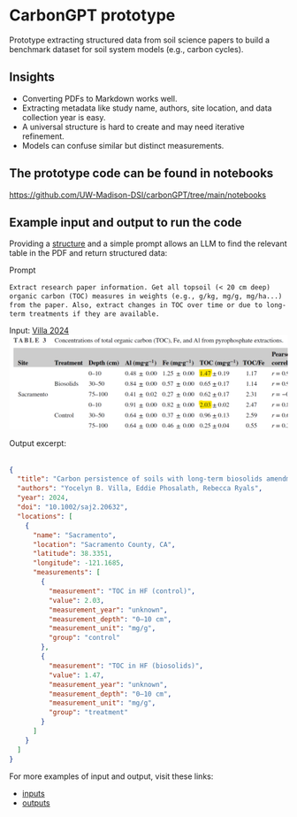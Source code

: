 # CarbonGPT prototype

Prototype extracting structured data from soil science papers to build a benchmark dataset for soil system models (e.g., carbon cycles).

## Insights

- Converting PDFs to Markdown works well.
- Extracting metadata like study name, authors, site location, and data collection year is easy.
- A universal structure is hard to create and may need iterative refinement.
- Models can confuse similar but distinct measurements.

## The prototype code can be found in notebooks
https://github.com/UW-Madison-DSI/carbonGPT/tree/main/notebooks

## Example input and output to run the code

Providing a [structure](proto_carbongpt/data_model.py) and a simple prompt allows an LLM to find the relevant table in the PDF and return structured data:

Prompt
```
Extract research paper information. Get all topsoil (< 20 cm deep) organic carbon (TOC) measures in weights (e.g., g/kg, mg/g, mg/ha...) from the paper. Also, extract changes in TOC over time or due to long-term treatments if they are available.
```

Input: [Villa 2024](<data/pdfs/Villa et al., 2024.pdf>)
![alt text](imgs/ex1.png)

Output excerpt:

```json

{
  "title": "Carbon persistence of soils with long-term biosolids amendments in California agroecosystems",
  "authors": "Yocelyn B. Villa, Eddie Phosalath, Rebecca Ryals",
  "year": 2024,
  "doi": "10.1002/saj2.20632",
  "locations": [
    {
      "name": "Sacramento",
      "location": "Sacramento County, CA",
      "latitude": 38.3351,
      "longitude": -121.1685,
      "measurements": [
        {
          "measurement": "TOC in HF (control)",
          "value": 2.03,
          "measurement_year": "unknown",
          "measurement_depth": "0–10 cm",
          "measurement_unit": "mg/g",
          "group": "control"
        },
        {
          "measurement": "TOC in HF (biosolids)",
          "value": 1.47,
          "measurement_year": "unknown",
          "measurement_depth": "0–10 cm",
          "measurement_unit": "mg/g",
          "group": "treatment"
        }
      ]
    }
  ]
}
```

For more examples of input and output, visit these links:

- [inputs](/workspaces/proto-carbonGPT/data/pdfs)
- [outputs](/workspaces/proto-carbonGPT/data/parsed)
